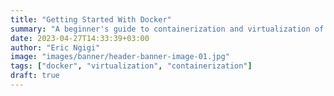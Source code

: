 ```yaml
---
title: "Getting Started With Docker"
summary: "A beginner's guide to containerization and virtualization of applications"
date: 2023-04-27T14:33:39+03:00
author: "Eric Ngigi"
image: "images/banner/header-banner-image-01.jpg"
tags: ["docker", "virtualization", "containerization"]
draft: true
---
```

